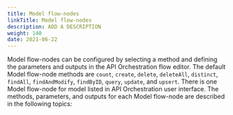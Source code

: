 ```yaml
---
title: Model flow-nodes
linkTitle: Model flow-nodes
description: ADD A DESCRIPTION
weight: 140
date: 2021-06-22
---
```


Model flow-nodes can be configured by selecting a method and defining the parameters and outputs in the API Orchestration flow editor. The default Model flow-node methods are `count`, `create`, `delete`, `deleteAll`, `distinct`, `findAll`, `findAndModify`, `findByID`, `query`, `update`, and `upsert`. There is one Model flow-node for model listed in API Orchestration user interface. The methods, parameters, and outputs for each Model flow-node are described in the following topics:
